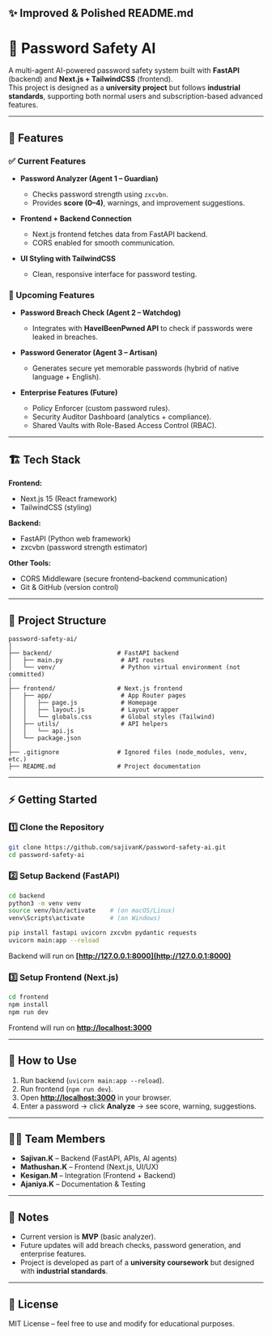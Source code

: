 
## ✨ Improved & Polished README.md


# 🔐 Password Safety AI

A multi-agent AI-powered password safety system built with **FastAPI** (backend) and **Next.js + TailwindCSS** (frontend).  
This project is designed as a **university project** but follows **industrial standards**, supporting both normal users and subscription-based advanced features.

---

## 🚀 Features

### ✅ Current Features
- **Password Analyzer (Agent 1 – Guardian)**  
  - Checks password strength using `zxcvbn`.  
  - Provides **score (0–4)**, warnings, and improvement suggestions.  

- **Frontend + Backend Connection**  
  - Next.js frontend fetches data from FastAPI backend.  
  - CORS enabled for smooth communication.  

- **UI Styling with TailwindCSS**  
  - Clean, responsive interface for password testing.  

### 🔮 Upcoming Features
- **Password Breach Check (Agent 2 – Watchdog)**  
  - Integrates with **HaveIBeenPwned API** to check if passwords were leaked in breaches.  

- **Password Generator (Agent 3 – Artisan)**  
  - Generates secure yet memorable passwords (hybrid of native language + English).  

- **Enterprise Features (Future)**  
  - Policy Enforcer (custom password rules).  
  - Security Auditor Dashboard (analytics + compliance).  
  - Shared Vaults with Role-Based Access Control (RBAC).  

---

## 🏗️ Tech Stack

**Frontend:**  
- Next.js 15 (React framework)  
- TailwindCSS (styling)  

**Backend:**  
- FastAPI (Python web framework)  
- zxcvbn (password strength estimator)  

**Other Tools:**  
- CORS Middleware (secure frontend–backend communication)  
- Git & GitHub (version control)  

---

## 📂 Project Structure

```plaintext
password-safety-ai/
│
├── backend/                  # FastAPI backend
│   ├── main.py                # API routes
│   └── venv/                  # Python virtual environment (not committed)
│
├── frontend/                 # Next.js frontend
│   ├── app/                   # App Router pages
│   │   ├── page.js            # Homepage
│   │   ├── layout.js          # Layout wrapper
│   │   └── globals.css        # Global styles (Tailwind)
│   ├── utils/                 # API helpers
│   │   └── api.js
│   └── package.json
│
├── .gitignore                # Ignored files (node_modules, venv, etc.)
├── README.md                 # Project documentation
````

---

## ⚡ Getting Started

### 1️⃣ Clone the Repository

```bash
git clone https://github.com/sajivanK/password-safety-ai.git
cd password-safety-ai
```

### 2️⃣ Setup Backend (FastAPI)

```bash
cd backend
python3 -m venv venv
source venv/bin/activate    # (on macOS/Linux)
venv\Scripts\activate       # (on Windows)

pip install fastapi uvicorn zxcvbn pydantic requests
uvicorn main:app --reload
```

Backend will run on **[http://127.0.0.1:8000](http://127.0.0.1:8000)**

### 3️⃣ Setup Frontend (Next.js)

```bash
cd frontend
npm install
npm run dev
```

Frontend will run on **[http://localhost:3000](http://localhost:3000)**

---

## 🧪 How to Use

1. Run backend (`uvicorn main:app --reload`).
2. Run frontend (`npm run dev`).
3. Open **[http://localhost:3000](http://localhost:3000)** in your browser.
4. Enter a password → click **Analyze** → see score, warning, suggestions.

---

## 👨‍💻 Team Members

* **Sajivan.K** – Backend (FastAPI, APIs, AI agents)
* **Mathushan.K** – Frontend (Next.js, UI/UX)
* **Kesigan.M** – Integration (Frontend + Backend)
* **Ajaniya.K** – Documentation & Testing

---

## 📌 Notes

* Current version is **MVP** (basic analyzer).
* Future updates will add breach checks, password generation, and enterprise features.
* Project is developed as part of a **university coursework** but designed with **industrial standards**.

---

## 📜 License

MIT License – feel free to use and modify for educational purposes.


